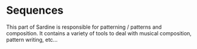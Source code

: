 # Sequences

This part of Sardine is responsible for patterning / patterns and composition. It contains a variety of tools to deal with musical composition, pattern writing, etc...